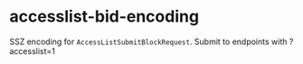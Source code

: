# accesslist-bid-encoding

SSZ encoding for `AccessListSubmitBlockRequest`. Submit to endpoints with ?accesslist=1